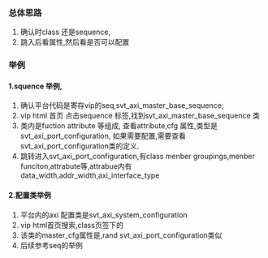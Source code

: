 ### 总体思路
1. 确认时class 还是sequence,
2. 跳入后看属性,然后看是否可以配置
### 举例
#### 1.squence 举例,
1. 确认平台代码是寄存vip的seq,svt_axi_master_base_sequence;
2. vip html 首页 点击sequence 标签,找到svt_axi_master_base_sequence 类
3. 类内是fuction attribute 等组成,  查看attribute,cfg 属性,类型是svt_axi_port_configuration, 如果需要配置,需要查看svt_axi_port_configuration类的定义.
4. 跳转进入svt_axi_port_configuration,有class menber groupings,menber funciton,attrabute等,attrabue内有data_width,addr_width,axi_interface_type

#### 2.配置类举例
1. 平台内的axi 配置类是svt_axi_system_configuration
2. vip html首页搜索,class页签下的
3. 该类的master_cfg属性是,rand svt_axi_port_configuration类似
4. 后续参考seq的举例
